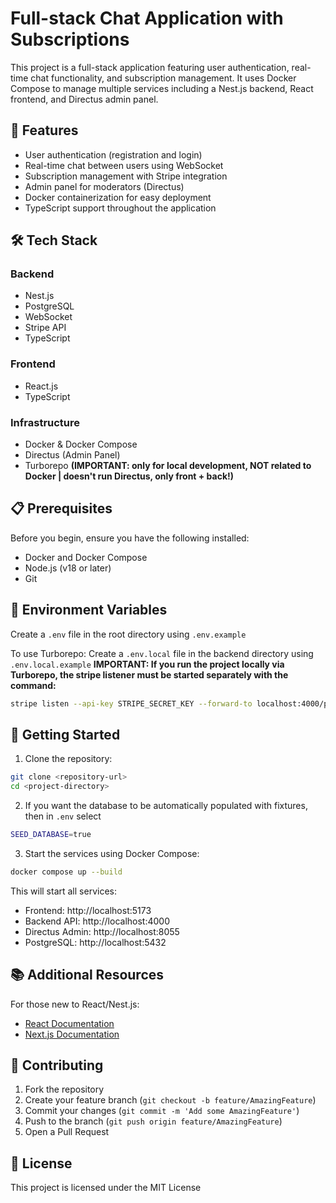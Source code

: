 # Full-stack Chat Application with Subscriptions

This project is a full-stack application featuring user authentication, real-time chat functionality, and subscription management. It uses Docker Compose to manage multiple services including a Nest.js backend, React frontend, and Directus admin panel.

## 🚀 Features

- User authentication (registration and login)
- Real-time chat between users using WebSocket
- Subscription management with Stripe integration
- Admin panel for moderators (Directus)
- Docker containerization for easy deployment
- TypeScript support throughout the application

## 🛠 Tech Stack

### Backend
- Nest.js
- PostgreSQL
- WebSocket
- Stripe API
- TypeScript

### Frontend
- React.js
- TypeScript

### Infrastructure
- Docker & Docker Compose
- Directus (Admin Panel)
- Turborepo **(IMPORTANT: only for local development, NOT related to Docker | doesn't run Directus, only front + back!)**

## 📋 Prerequisites

Before you begin, ensure you have the following installed:
- Docker and Docker Compose
- Node.js (v18 or later)
- Git

## 🔑 Environment Variables

Create a `.env` file in the root directory using `.env.example`

To use Turborepo:
Create a `.env.local` file in the backend directory using `.env.local.example`
**IMPORTANT: If you run the project locally via Turborepo, the stripe listener must be started separately with the command:**
```bash
stripe listen --api-key STRIPE_SECRET_KEY --forward-to localhost:4000/payment/webhook
```

## 🚀 Getting Started
   
1. Clone the repository:
```bash
git clone <repository-url>
cd <project-directory>
```

2. If you want the database to be automatically populated with fixtures, then in `.env` select
```bash
SEED_DATABASE=true
```

3. Start the services using Docker Compose:
```bash
docker compose up --build
```

This will start all services:
- Frontend: http://localhost:5173
- Backend API: http://localhost:4000
- Directus Admin: http://localhost:8055
- PostgreSQL: http://localhost:5432

## 📚 Additional Resources

For those new to React/Nest.js:
- [React Documentation](https://reactjs.org/docs/getting-started.html)
- [Next.js Documentation](https://docs.nestjs.com/)

## 🤝 Contributing

1. Fork the repository
2. Create your feature branch (`git checkout -b feature/AmazingFeature`)
3. Commit your changes (`git commit -m 'Add some AmazingFeature'`)
4. Push to the branch (`git push origin feature/AmazingFeature`)
5. Open a Pull Request

## 📝 License

This project is licensed under the MIT License
